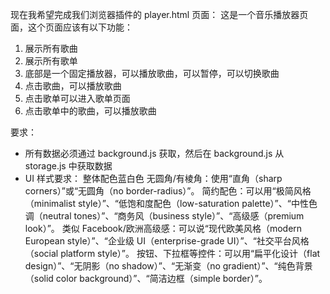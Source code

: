 现在我希望完成我们浏览器插件的 player.html 页面：
这是一个音乐播放器页面，这个页面应该有以下功能：

1. 展示所有歌曲
2. 展示所有歌单
3. 底部是一个固定播放器，可以播放歌曲，可以暂停，可以切换歌曲
4. 点击歌曲，可以播放歌曲
5. 点击歌单可以进入歌单页面
6. 点击歌单中的歌曲，可以播放歌曲

要求：

- 所有数据必须通过 background.js 获取，然后在 background.js 从 storage.js 中获取数据
- UI 样式要求：
  整体配色蓝白色
  无圆角/有棱角：使用“直角（sharp corners）”或“无圆角（no border-radius）”。
  简约配色：可以用“极简风格（minimalist style）”、“低饱和度配色（low-saturation palette）”、“中性色调（neutral tones）”、“商务风（business style）”、“高级感（premium look）”。
  类似 Facebook/欧洲高级感：可以说“现代欧美风格（modern European style）”、“企业级 UI（enterprise-grade UI）”、“社交平台风格（social platform style）”。
  按钮、下拉框等控件：可以用“扁平化设计（flat design）”、“无阴影（no shadow）”、“无渐变（no gradient）”、“纯色背景（solid color background）”、“简洁边框（simple border）”。
